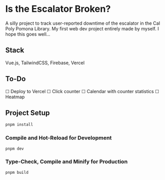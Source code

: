 # Is the Escalator Broken?
A silly project to track user-reported downtime of the escalator in the Cal Poly Pomona Library.
My first web dev project entirely made by myself. I hope this goes well...

## Stack
Vue.js, TailwindCSS, Firebase, Vercel

## To-Do
☐ Deploy to Vercel
☐ Click counter
☐ Calendar with counter statistics
☐ Heatmap

## Project Setup

```sh
pnpm install
```

### Compile and Hot-Reload for Development

```sh
pnpm dev
```

### Type-Check, Compile and Minify for Production

```sh
pnpm build
```
